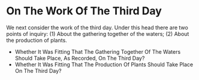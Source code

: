 # On The Work Of The Third Day

We next consider the work of the third day. Under this head there are two points of inquiry:
(1) About the gathering together of the waters;
(2) About the production of plants.

* Whether It Was Fitting That The Gathering Together Of The Waters Should Take Place, As Recorded, On The Third Day?
* Whether It Was Fitting That The Production Of Plants Should Take Place On The Third Day?